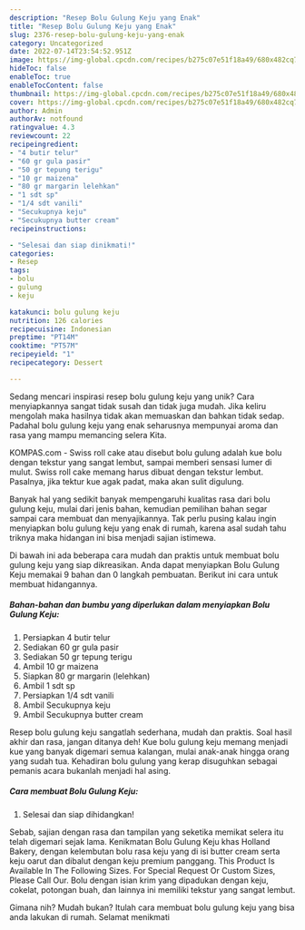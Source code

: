 ```yaml
---
description: "Resep Bolu Gulung Keju yang Enak"
title: "Resep Bolu Gulung Keju yang Enak"
slug: 2376-resep-bolu-gulung-keju-yang-enak
category: Uncategorized
date: 2022-07-14T23:54:52.951Z
image: https://img-global.cpcdn.com/recipes/b275c07e51f18a49/680x482cq70/bolu-gulung-keju-foto-resep-utama.jpg
hideToc: false
enableToc: true
enableTocContent: false
thumbnail: https://img-global.cpcdn.com/recipes/b275c07e51f18a49/680x482cq70/bolu-gulung-keju-foto-resep-utama.jpg
cover: https://img-global.cpcdn.com/recipes/b275c07e51f18a49/680x482cq70/bolu-gulung-keju-foto-resep-utama.jpg
author: Admin
authorAv: notfound
ratingvalue: 4.3
reviewcount: 22
recipeingredient:
- "4 butir telur"
- "60 gr gula pasir"
- "50 gr tepung terigu"
- "10 gr maizena"
- "80 gr margarin lelehkan"
- "1 sdt sp"
- "1/4 sdt vanili"
- "Secukupnya keju"
- "Secukupnya butter cream"
recipeinstructions:

- "Selesai dan siap dinikmati!"
categories:
- Resep
tags:
- bolu
- gulung
- keju

katakunci: bolu gulung keju 
nutrition: 126 calories
recipecuisine: Indonesian
preptime: "PT14M"
cooktime: "PT57M"
recipeyield: "1"
recipecategory: Dessert

---
```





Sedang mencari inspirasi resep bolu gulung keju yang unik? Cara menyiapkannya sangat tidak susah dan tidak juga mudah. Jika keliru mengolah maka hasilnya tidak akan memuaskan dan bahkan tidak sedap. Padahal bolu gulung keju yang enak seharusnya mempunyai aroma dan rasa yang mampu memancing selera Kita.





KOMPAS.com - Swiss roll cake atau disebut bolu gulung adalah kue bolu dengan tekstur yang sangat lembut, sampai memberi sensasi lumer di mulut. Swiss roll cake memang harus dibuat dengan tekstur lembut. Pasalnya, jika tektur kue agak padat, maka akan sulit digulung.

Banyak hal yang sedikit banyak mempengaruhi kualitas rasa dari bolu gulung keju, mulai dari jenis bahan, kemudian pemilihan bahan segar sampai cara membuat dan menyajikannya. Tak perlu pusing kalau ingin menyiapkan bolu gulung keju yang enak di rumah, karena asal sudah tahu triknya maka hidangan ini bisa menjadi sajian istimewa.






Di bawah ini ada beberapa cara mudah dan praktis untuk membuat bolu gulung keju yang siap dikreasikan. Anda dapat menyiapkan Bolu Gulung Keju memakai 9 bahan dan 0 langkah pembuatan. Berikut ini cara untuk membuat hidangannya.

<!--inarticleads1-->

##### Bahan-bahan dan bumbu yang diperlukan dalam menyiapkan Bolu Gulung Keju:

1. Persiapkan 4 butir telur
1. Sediakan 60 gr gula pasir
1. Sediakan 50 gr tepung terigu
1. Ambil 10 gr maizena
1. Siapkan 80 gr margarin (lelehkan)
1. Ambil 1 sdt sp
1. Persiapkan 1/4 sdt vanili
1. Ambil Secukupnya keju
1. Ambil Secukupnya butter cream


Resep bolu gulung keju sangatlah sederhana, mudah dan praktis. Soal hasil akhir dan rasa, jangan ditanya deh! Kue bolu gulung keju memang menjadi kue yang banyak digemari semua kalangan, mulai anak-anak hingga orang yang sudah tua. Kehadiran bolu gulung yang kerap disuguhkan sebagai pemanis acara bukanlah menjadi hal asing. 

<!--inarticleads2-->

##### Cara membuat Bolu Gulung Keju:


1. Selesai dan siap dihidangkan!

Sebab, sajian dengan rasa dan tampilan yang seketika memikat selera itu telah digemari sejak lama. Kenikmatan Bolu Gulung Keju khas Holland Bakery, dengan kelembutan bolu rasa keju yang di isi butter cream serta keju oarut dan dibalut dengan keju premium panggang. This Product Is Available In The Following Sizes. For Special Request Or Custom Sizes, Please Call Our. Bolu dengan isian krim yang dipadukan dengan keju, cokelat, potongan buah, dan lainnya ini memiliki tekstur yang sangat lembut. 

Gimana nih? Mudah bukan? Itulah cara membuat bolu gulung keju yang bisa anda lakukan di rumah. Selamat menikmati
